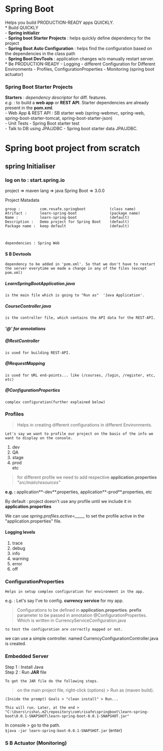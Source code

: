 # Spring Boot  
Helps you build PRODUCTION-READY apps QUICKLY.   
	* Build QUICKLY  
		- **Spring initializr**  
		- **Spring boot Starter Projects** : helps quickly define dependency for the project  
		- **Spring Boot Auto Configuration** : helps find the configuration based on the dependencies in the class path  
		- **Spring Boot DevTools** : application changes w/o manually restart server.  
	* Be PRODUCTION-READY
		- Logging
		- different Configuration for Different Environments
			- Profiles, ConfigurationProperties
		- Monitoring (spring boot actuator)


### Spring Boot Starter Projects  

**Starters** :  *dependency descriptor* for diff. features.    
	*e.g.* : to build a **web app** or **REST API**. Starter dependencies are already present in the **pom.xml**.  
	- Web App & REST API : SB starter web (spring-webmvc, spring-web, spring-boot-starter-tomcat, spring-boot-starter-json)  
	- Unit Tests - Spring Boot starter test  
	- Talk to DB using JPA/JDBC - Spring boot starter data JPA/JDBC.  





# Spring boot project from scratch

## spring Initialiser

###  log on to :  start.spring.io

project => maven
lang => java
Spring Boot => 3.0.0

Project Matadata

    group :         com.resafe.springboot           (class name)
    Atrifact :      learn-spring-boot               (package name)
    Name :          learn-spring-boot               (default)
    Description :   Demo project for Spring Boot    (default)
    Package name :  keep default                    (default)   



    dependencies : Spring Web      
     







#### S B Devtools 
	dependency to be added in 'pom.xml'. So that we don't have to restart the server everytime we made a change in any of the files (except pom.xml)



##### LearnSpringBootApplication.java
	is the main file which is going to "Run as"  'Java Application'.
		

##### CourseController.java
	is the controller file, which contains the API data for the REST-API.



##### '@' for annotations

##### @RestController
	is used for building REST-API.	

##### @RequestMapping
	is used for URL end-points... like (/courses, /login, /register, etc, etc)
	
##### @ConfigurationProperties
	complex configuration(further explained below)


### Profiles
> Helps in creating different configurations in different Environments.  

	Let's say we want to profile our project on the basis of the info we want to display on the console. 

1. dev
2. QA
3. stage
4. prod  
etc

> for different profile we need to add respective **application.properties**  *"src/main/resources"*
	
**e.g. :**  application**-dev**.properties, application**-prod**.properties, etc  
	

By default : project doesn't use any profile until we include it in **application.properties**   

We can use *spring.profiles.active=_____* to set the profile active in the "application.properties" file.

#### Logging levels  

1. trace
2. debug
3. info
4. warning
5. error
6. off
  
  

### ConfigurationProperties
	Helps in setup complex configuration for environment in the app.  
	
e.g. : Let's say I've to config. **currency service** for my app.
> Configurations to be defined in **application.properties**. 
	**prefix** parameter to be passed in annotation @ConfigurationProperties. Which is written in CurrencyServiceConfiguration.java
	
	to test the configuration are correctly mapped or not.
we can use a simple controller. named CurrencyConfigurationController.java is created.








### Embedded Server

Step 1 : Install Java  
Step 2 : Run **JAR** file

	To get the JAR file do the following steps.

> on the main project file, right-click (options) > Run as (maven build). 
 
	(Inside the prompt) Goals > "clean install" > Run...  
	
	This will run. Later, at the end > "C:\Users\risha\.m2\repository\com\risafe\springboot\learn-spring-boot\0.0.1-SNAPSHOT\learn-spring-boot-0.0.1-SNAPSHOT.jar"
	
In console > go to the path.  
	`$java -jar learn-spring-boot-0.0.1-SNAPSHOT.jar` (enter)
		
	


### S B Actuator (Monitoring)









